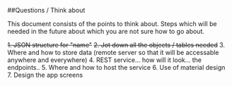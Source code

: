 ##Questions / Think about

This document consists of the points to think about. Steps which will be needed in the future about which you are not sure how to go about.

~~1. JSON structure for "name"~~
~~2. Jot down all the objects / tables needed~~
3. Where and how to store data (remote server so that it will be accessable anywhere and everywhere)
4. REST service... how will it look... the endpoints..
5. Where and how to host the service
6. Use of material design
7. Design the app screens
